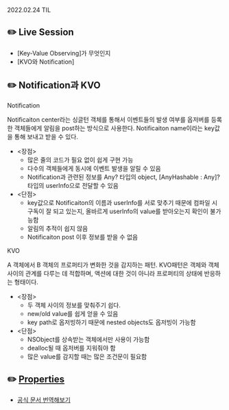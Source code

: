 2022.02.24 TIL

## ✏️ Live Session
- [Key-Value Observing]가 무엇인지
- [KVO와 Notification]

## ✏️ Notification과 KVO

Notification

Notificaiton center라는 싱글턴 객체를 통해서 이벤트들의 발생 여부를 옵저버를 등록한 객체들에게 알림을 post하는 방식으로 사용한다. 
Notificaiton name이라는 key값을 통해 보내고 받을 수 있다.
- <장점>
    - 많은 줄의 코드가 필요 없이 쉽게 구현 가능
    - 다수의 객체들에게 동시에 이벤트 발생을 알릴 수 있음
    - Notification과 관련된 정보를 Any? 타입의 object, [AnyHashable : Any]? 타입의 userInfo으로 전달할 수 있음
- <단점>
    - key값으로 Notificaiton의 이름과 userInfo를 서로 맞추기 때문에 컴파일 시 구독이 잘 되고 있는지, 올바르게 userInfo의 value를 받아오는지 확인이 불가능함
    - 알림의 추적이 쉽지 않음
    - Notificaiton post 이후 정보를 받을 수 없음

KVO

A 객체에서 B 객체의 프로퍼티가 변화한 것을 감지하는 패턴. KVO패턴은 객체와 객체 사이의 관계를 다루는 데 적합하며, 액션에 대한 것이 아니라 프로퍼티의 상태에 반응하는 형태이다.
- <장점>
    - 두 객체 사이의 정보를 맞춰주기 쉽다.
    - new/old value를 쉽게 얻을 수 있음
    - key path로 옵저빙하기 때문에 nested objects도 옵저빙이 가능함
- <단점>
    - NSObject를 상속받는 객체에서만 사용이 가능함
    - dealloc될 때 옵저버를 지워줘야 함
    - 많은 value를 감지할 때는 많은 조건문이 필요함

## ✏️ [Properties](https://docs.swift.org/swift-book/LanguageGuide/Properties.html)

- [공식 문서 번역해보기](https://github.com/grumpy-sw/TIL/blob/master/Documents/2022-02/The%20Swift%20Programming%20Language/Initialization.md)